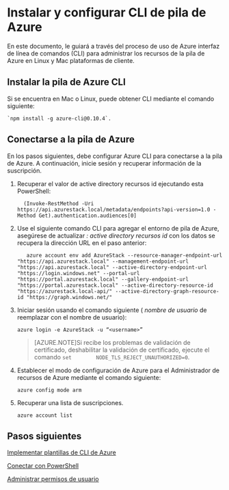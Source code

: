 <properties
    pageTitle="Conectarse a Azure pila con CLI | Microsoft Azure"
    description="Aprenda a usar la interfaz de línea de comandos de varias plataformas (CLI) para administrar e implementar recursos en pila de Azure"
    services="azure-stack"
    documentationCenter=""
    authors="HeathL17"
    manager="byronr"
    editor=""/>

<tags
    ms.service="azure-stack"
    ms.workload="na"
    ms.tgt_pltfrm="na"
    ms.devlang="na"
    ms.topic="article"
    ms.date="10/19/2016"
    ms.author="helaw"/>

# <a name="install-and-configure-azure-stack-cli"></a>Instalar y configurar CLI de pila de Azure

En este documento, le guiará a través del proceso de uso de Azure interfaz de línea de comandos (CLI) para administrar los recursos de la pila de Azure en Linux y Mac plataformas de cliente.  

## <a name="install-azure-stack-cli"></a>Instalar la pila de Azure CLI

Si se encuentra en Mac o Linux, puede obtener CLI mediante el comando siguiente:
  
    `npm install -g azure-cli@0.10.4`.


## <a name="connect-to-azure-stack"></a>Conectarse a la pila de Azure
En los pasos siguientes, debe configurar Azure CLI para conectarse a la pila de Azure. A continuación, inicie sesión y recuperar información de la suscripción.

1.  Recuperar el valor de active directory recursos id ejecutando esta PowerShell:
        
          (Invoke-RestMethod -Uri https://api.azurestack.local/metadata/endpoints?api-version=1.0 -Method Get).authentication.audiences[0]

2.  Use el siguiente comando CLI para agregar el entorno de pila de Azure, asegúrese de actualizar *: active directory recursos id* con los datos se recupera la dirección URL en el paso anterior:

           azure account env add AzureStack --resource-manager-endpoint-url "https://api.azurestack.local" --management-endpoint-url "https://api.azurestack.local" --active-directory-endpoint-url  "https://login.windows.net" --portal-url "https://portal.azurestack.local" --gallery-endpoint-url "https://portal.azurestack.local" --active-directory-resource-id "https://azurestack.local-api/" --active-directory-graph-resource-id "https://graph.windows.net/"

3.  Iniciar sesión usando el comando siguiente ( *nombre de usuario* de reemplazar con el nombre de usuario):

        azure login -e AzureStack -u “<username>”

    >[AZURE.NOTE]Si recibe los problemas de validación de certificado, deshabilitar la validación de certificado, ejecute el comando `set        NODE_TLS_REJECT_UNAUTHORIZED=0`.

4.  Establecer el modo de configuración de Azure para el Administrador de recursos de Azure mediante el comando siguiente:

        azure config mode arm

5.  Recuperar una lista de suscripciones.

        azure account list     

## <a name="next-steps"></a>Pasos siguientes

[Implementar plantillas de CLI de Azure](azure-stack-deploy-template-command-line.md)

[Conectar con PowerShell](azure-stack-connect-powershell.md)

[Administrar permisos de usuario](azure-stack-manage-permissions.md)
